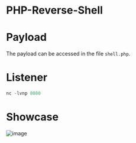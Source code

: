 # PHP-Reverse-Shell
# Payload
The payload can be accessed in the file `shell.php`.
# Listener
```php
nc -lvnp 8080
```
# Showcase
![image](https://github.com/user-attachments/assets/0b99c7d1-4695-4e88-b367-6d62e7f5ae0c)
